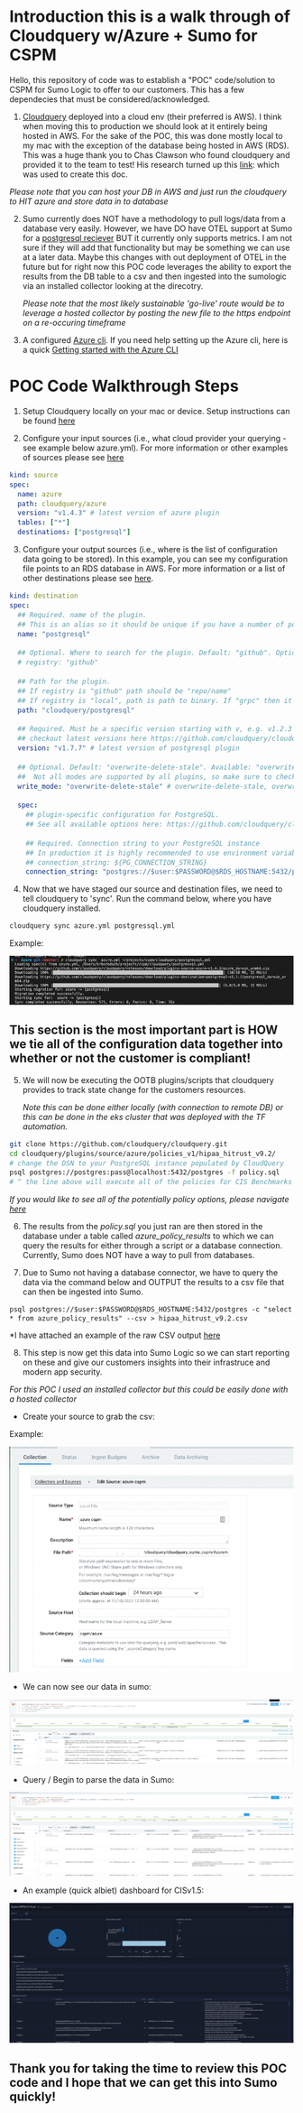 # Introduction this is a walk through of Cloudquery w/Azure + Sumo for CSPM

Hello, this repository of code was to establish a "POC" code/solution to CSPM for Sumo Logic to offer to our customers. This has a few dependecies that must be considered/acknowledged. 

1. [Cloudquery](https://www.cloudquery.io/docs) deployed into a cloud env (their preferred is AWS). I think when moving this to production we should look at it entirely being hosted in AWS. For the sake of the POC, this was done mostly local to my mac with the exception of the database being hosted in AWS (RDS). This was a huge thank you to Chas Clawson who found cloudquery and provided it to the team to test! His research turned up this [link](https://www.cloudquery.io/blog/open-source-cspm#step-1-install-or-deploy-cloudquery): which was used to create this doc. 

*Please note that you can host your DB in AWS and just run the cloudquery to HIT azure and store data in to database* 

2. Sumo currently does NOT have a methodology to pull logs/data from a database very easily. However, we have DO have OTEL support at Sumo for a [postgresql reciever](https://github.com/open-telemetry/opentelemetry-collector-contrib/tree/v0.62.0/receiver/postgresqlreceiver) BUT it currently only supports metrics. I am not sure if they will add that functionality but may be something we can use at a later data. Maybe this changes with out deployment of OTEL in the future but for right now this POC code leverages the ability to export the results from the DB table to a csv and then ingested into the sumologic via an installed collector looking at the direcotry. 

    *Please note that the most likely sustainable 'go-live' route would be to leverage a hosted collector by posting the new file to the https endpoint on a re-occuring timeframe*

3. A configured [Azure cli](https://learn.microsoft.com/en-us/cli/azure/install-azure-cli). If you need help setting up the Azure cli, here is a quick [Getting started with the Azure CLI](https://learn.microsoft.com/en-us/cli/azure/get-started-with-azure-cli)


# POC Code Walkthrough Steps

1. Setup Cloudquery locally on your mac or device. Setup instructions can be found [here](https://www.cloudquery.io/docs/quickstart)


2. Configure your input sources (i.e., what cloud provider your querying - see example below azure.yml). For more information or other examples of sources please see [here](https://www.cloudquery.io/docs/plugins/sources)

```yaml
kind: source
spec:
  name: azure
  path: cloudquery/azure
  version: "v1.4.3" # latest version of azure plugin
  tables: ["*"]
  destinations: ["postgresql"]
```


3. Configure your output sources (i.e., where is the list of configuration data going to be stored). In this example, you can see my configuration file points to an RDS database in AWS. For more information or a list of other destinations please see [here](https://www.cloudquery.io/docs/plugins/destinations).

```yaml
kind: destination
spec:
  ## Required. name of the plugin.
  ## This is an alias so it should be unique if you have a number of postgresql destination plugins.
  name: "postgresql"
 
  ## Optional. Where to search for the plugin. Default: "github". Options: "github", "local", "grpc".
  # registry: "github"
 
  ## Path for the plugin.
  ## If registry is "github" path should be "repo/name"
  ## If registry is "local", path is path to binary. If "grpc" then it should be address of the plugin (usually useful in debug).
  path: "cloudquery/postgresql"
 
  ## Required. Must be a specific version starting with v, e.g. v1.2.3
  ## checkout latest versions here https://github.com/cloudquery/cloudquery/releases?q=plugins-destination-postgresql&expanded=true
  version: "v1.7.7" # latest version of postgresql plugin
 
  ## Optional. Default: "overwrite-delete-stale". Available: "overwrite-delete-stale", "overwrite", "append". 
  ##  Not all modes are supported by all plugins, so make sure to check the plugin documentation for more details.
  write_mode: "overwrite-delete-stale" # overwrite-delete-stale, overwrite, append
 
  spec:
    ## plugin-specific configuration for PostgreSQL.
    ## See all available options here: https://github.com/cloudquery/cloudquery/tree/main/plugins/destination/postgresql#postgresql-spec
 
    ## Required. Connection string to your PostgreSQL instance
    ## In production it is highly recommended to use environment variable expansion
    ## connection_string: ${PG_CONNECTION_STRING}
    connection_string: "postgres://$user:$PASSWORD@$RDS_HOSTNAME:5432/postgres?sslmode=disable"
```

4. Now that we have staged our source and destination files, we need to tell cloudquery to 'sync'. Run the command below, where you have cloudquery installed. 

```bash
cloudquery sync azure.yml postgressql.yml
```
Example: 

![alt text](/Azure/screenshots/cloudquery_execute.png)


## This section is the most important part is HOW we tie all of the configuration data together into whether or not the customer is compliant!  


5. We will now be executing the OOTB plugins/scripts that cloudquery provides to track state change for the customers resources. 

    *Note this can be done either locally (with connection to remote DB) or this can be done in the eks cluster that was deployed with the TF automation.*

```bash
git clone https://github.com/cloudquery/cloudquery.git
cd cloudquery/plugins/source/azure/policies_v1/hipaa_hitrust_v9.2/
# change the DSN to your PostgreSQL instance populated by CloudQuery
psql postgres://postgres:pass@localhost:5432/postgres -f policy.sql
# ^ the line above will execute all of the policies for CIS Benchmarks 1.5
```
*If you would like to see all of the potentially policy options, please navigate [here](https://www.cloudquery.io/docs/core-concepts/policies)*

6. The results from the *policy.sql* you just ran are then stored in the database under a table called *azure_policy_results* to which we can query the results for either through a script or a database connection. Currently, Sumo does NOT have a way to pull from databases. 

7. Due to Sumo not having a database connector, we have to query the data via the command below and OUTPUT the results to a csv file that can then be ingested into Sumo. 

```
psql postgres://$user:$PASSWORD@$RDS_HOSTNAME:5432/postgres -c "select * from azure_policy_results" --csv > hipaa_hitrust_v9.2.csv
```

*I have attached an example of the raw CSV output [here](/Azure/results/hipaa_hitrust_v9.2.csv)


8. This step is now get this data into Sumo Logic so we can start reporting on these and give our customers insights into their infrastruce and modern app security. 

*For this POC I used an installed collector but this could be easily done with a hosted collector*

- Create your source to grab the csv: 

Example:

![alt text](/Azure/screenshots/local_file_source.png)

- We can now see our data in sumo: 

![alt text](/Azure/screenshots/data_in_sumo.png)


- Query / Begin to parse the data in Sumo:

![alt text](/Azure/screenshots/query_parse_data.png)

- An example (quick albiet) dashboard for CISv1.5: 

![alt text](/Azure/screenshots/example_HIPAA_Hi-trust.png)


## Thank you for taking the time to review this POC code and I hope that we can get this into Sumo quickly!

